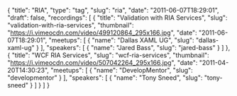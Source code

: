 {
  "title": "RIA",
  "type": "tag",
  "slug": "ria",
  "date": "2011-06-07T18:29:01",
  "draft": false,
  "recordings": [
    {
      "title": "Validation with RIA Services",
      "slug": "validation-with-ria-services",
      "thumbnail": "https://i.vimeocdn.com/video/499120864_295x166.jpg",
      "date": "2011-06-07T18:29:01",
      "meetups": [
        {
          "name": "Dallas XAML UG",
          "slug": "dallas-xaml-ug"
        }
      ],
      "speakers": [
        {
          "name": "Jared Bass",
          "slug": "jared-bass"
        }
      ]
    },
    {
      "title": "WCF RIA Services",
      "slug": "wcf-ria-services",
      "thumbnail": "https://i.vimeocdn.com/video/507042264_295x166.jpg",
      "date": "2011-04-20T14:30:23",
      "meetups": [
        {
          "name": "DevelopMentor",
          "slug": "developmentor"
        }
      ],
      "speakers": [
        {
          "name": "Tony Sneed",
          "slug": "tony-sneed"
        }
      ]
    }
  ]
}